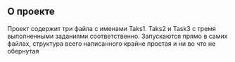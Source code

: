 ## О проекте
Проект содержит три файла с именами Taks1. Taks2 и Task3 с тремя выполненными заданиями соответственно. Запускаются прямо в самих файлах, структура всего написанного крайне простая и ни во что не обернутая

